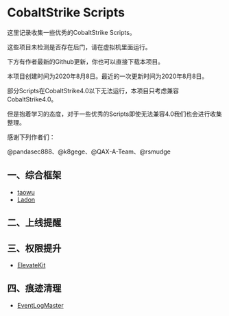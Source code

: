 # CobaltStrike Scripts

这里记录收集一些优秀的CobaltStrike Scripts。

这些项目未检测是否存在后门，请在虚拟机里面运行。

下方有作者最新的Github更新，你也可以直接下载本项目。

本项目创建时间为2020年8月8日。最近的一次更新时间为2020年8月8日。

部分Scripts在CobaltStrike4.0以下无法运行，本项目只考虑兼容CobaltStrike4.0。

但是抱着学习的态度，对于一些优秀的Scripts即使无法兼容4.0我们也会进行收集整理。

感谢下列作者们：

@pandasec888、@k8gege、@QAX-A-Team、@rsmudge

## 一、综合框架

- [taowu](https://github.com/pandasec888/taowu-cobalt-strike)
- [Ladon](https://github.com/k8gege/Ladon)

## 二、上线提醒

## 三、权限提升

- [ElevateKit](https://github.com/rsmudge/ElevateKit)

## 四、痕迹清理

- [EventLogMaster](https://github.com/QAX-A-Team/EventLogMaster)